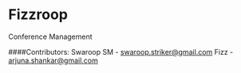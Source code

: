 Fizzroop
========

Conference Management

####Contributors:
		Swaroop SM - swaroop.striker@gmail.com
		Fizz - arjuna.shankar@gmail.com
